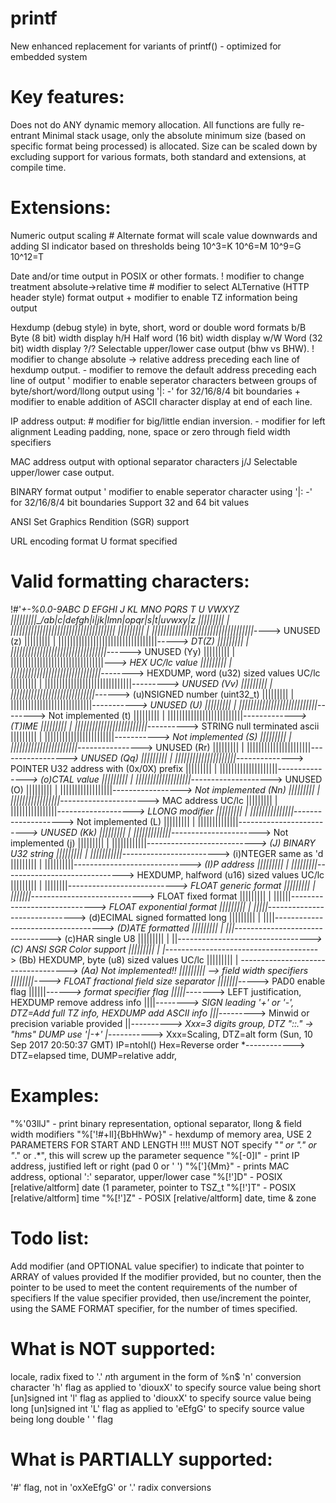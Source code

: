 # printf
  New enhanced replacement for variants of printf() - optimized for embedded system

# Key features:
  Does not do ANY dynamic memory allocation.
  All functions are fully re-entrant
  Minimal stack usage, only the absolute minimum size (based on specific format being processed) is allocated.
  Size can be scaled down by excluding support for various formats, both standard and extensions, at compile time.

# Extensions:
  Numeric output scaling
  	#	Alternate format will scale value downwards and adding SI indicator based on thresholds being
  		10^3=K  10^6=M  10^9=G  10^12=T
  		
  Date and/or time output in POSIX or other formats.
    !	modifier to change treatment absolute->relative time
    #	modifier to select ALTernative (HTTP header style) format output
    +	modifier to enable TZ information being output
    
  Hexdump (debug style) in byte, short, word or double word formats
  	b/B	Byte (8 bit) width display
  	h/H	Half word (16 bit) width display
  	w/W	Word (32 bit) width display
    ?/?	Selectable upper/lower case output (bhw vs BHW).
    !	modifier to change absolute -> relative address preceding each line of hexdump output.
    -	modifier to remove the default address preceding each line of output
    '	modifier to enable seperator characters between groups of byte/short/word/llong
    	output using '|: -' for 32/16/8/4 bit boundaries
    +	modifier to enable addition of ASCII character display at end of each line.
    
  IP address output:
    # 	modifier for big/little endian inversion.
    -	modifier for left alignment
  	  	Leading padding, none, space or zero through field width specifiers
    
  MAC address output with optional separator characters
    j/J Selectable upper/lower case output.

  BINARY format output
    '	modifier to enable seperator character using '|: -' for 32/16/8/4 bit boundaries
		Support 32 and 64 bit values
  
  ANSI Set Graphics Rendition (SGR) support

  URL encoding format
  	U	format specified
  	  
# Valid formatting characters:
  !#'*+-%0.0-9ABC D EFGHI J KL MNO PQRS T U VWXYZ
  |||||||||\_/ab|c|defgh|i|jk|lmn|opqr|s|t|uvwxy|z
  ||||||||| | ||||||||||||||||||||||||||||||||||||
  ||||||||| | |||||||||||||||||||||||||||||||||||*----> UNUSED (z)
  ||||||||| | ||||||||||||||||||||||||||||||||||*-----> DT(Z)
  ||||||||| | |||||||||||||||||||||||||||||||||*------> UNUSED (Yy)
  ||||||||| | ||||||||||||||||||||||||||||||||*---> HEX UC/lc value
  ||||||||| | |||||||||||||||||||||||||||||||*--------> HEXDUMP, word (u32) sized values UC/lc
  ||||||||| | ||||||||||||||||||||||||||||||*---------> UNUSED (Vv)
  ||||||||| | |||||||||||||||||||||||||||||*------> (u)NSIGNED number (uint32_t)
  ||||||||| | ||||||||||||||||||||||||||||*-----------> UNUSED (U)
  ||||||||| | |||||||||||||||||||||||||||*--------> Not implemented (t)
  ||||||||| | ||||||||||||||||||||||||||*-------------> (T)IME
  ||||||||| | |||||||||||||||||||||||||*----------> STRING null terminated ascii
  ||||||||| | ||||||||||||||||||||||||*-----------> Not implemented (S)
  ||||||||| | |||||||||||||||||||||||*----------------> UNUSED (Rr)
  ||||||||| | ||||||||||||||||||||||*-----------------> UNUSED (Qq)
  ||||||||| | |||||||||||||||||||||*--------------> POINTER U32 address with (0x/0X) prefix
  ||||||||| | ||||||||||||||||||||*---------------> (o)CTAL value
  ||||||||| | |||||||||||||||||||*--------------------> UNUSED (O)
  ||||||||| | ||||||||||||||||||*-----------------> Not implemented (Nn)
  ||||||||| | |||||||||||||||||*----------------------> MAC address UC/lc
  ||||||||| | ||||||||||||||||*-------------------> LLONG modifier
  ||||||||| | |||||||||||||||*--------------------> Not implemented (L)
  ||||||||| | ||||||||||||||*-------------------------> UNUSED (Kk)
  ||||||||| | |||||||||||||*----------------------> Not implemented (j)
  ||||||||| | ||||||||||||*---------------------------> (J) BINARY U32 string
  ||||||||| | |||||||||||*------------------------> (i)NTEGER same as 'd
  ||||||||| | ||||||||||*-----------------------------> (I)P address
  ||||||||| | |||||||||*------------------------------> HEXDUMP, halfword (u16) sized values UC/lc
  ||||||||| | ||||||||*---------------------------> FLOAT generic format
  ||||||||| | |||||||*----------------------------> FLOAT fixed format
  ||||||||| | ||||||*-----------------------------> FLOAT exponential format
  ||||||||| | |||||*------------------------------> (d)ECIMAL signed formatted long
  ||||||||| | ||||*-----------------------------------> (D)ATE formatted
  ||||||||| | |||*--------------------------------> (c)HAR single U8
  ||||||||| | ||*---------------------------------> (C) ANSI SGR Color support
  ||||||||| | |*--------------------------------------> (Bb) HEXDUMP, byte (u8) sized values UC/lc
  ||||||||| | *-----------------------------------> (Aa) Not implemented!!
  ||||||||| *--> field width specifiers
  ||||||||*----> FLOAT fractional field size separator
  |||||||*-----> PAD0 enable flag
  ||||||*------> format specifier flag
  |||||*-------> LEFT justification, HEXDUMP remove address info
  ||||*--------> SIGN leading '+' or '-',	DTZ=Add full TZ info, HEXDUMP add ASCII info
  |||*---------> Minwid or precision variable provided
  ||*----------> Xxx=3 digits group, DTZ "::." -> "hms"	DUMP use '|-+'
  |*-----------> Xxx=Scaling, DTZ=alt form (Sun, 10 Sep 2017 20:50:37 GMT) IP=ntohl() Hex=Reverse order
  *------------> DTZ=elapsed time,	DUMP=relative addr,

# Examples:
   "%'03llJ"			- print binary representation, optional separator, llong & field width modifiers
	"%['!#+ll]{BbHhWw}"	- hexdump of memory area, USE 2 PARAMETERS FOR START AND LENGTH !!!!
 						MUST NOT specify "*" or "." or "*." or .*", this will screw up the parameter sequence
	"%[-0]I"			- print IP address, justified left or right (pad 0 or ' ')
	"%[']{Mm}"			- prints MAC address, optional ':' separator, upper/lower case
	"%[!']D"			- POSIX [relative/altform] date (1 parameter, pointer to TSZ_t
	"%[!']T"			- POSIX [relative/altform] time
	"%[!']Z"			- POSIX [relative/altform] date, time & zone

# Todo list:
   Add modifier (and OPTIONAL value specifier) to indicate that pointer to ARRAY of values provided
   If the modifier provided, but no counter, then the pointer to be used to meet the content requirements of the number of specifiers
   If the value specifier provided, then use/increment the pointer, using the SAME FORMAT specifier, for the number of times specified.

# What is NOT supported:
  locale, radix fixed to '.'
  *n*th argument in the form of %n$
  'n' conversion character
  'h' flag as applied to 'diouxX' to specify source value being short [un]signed int
  'l' flag as applied to 'diouxX' to specify source value being long [un]signed int
  'L' flag as applied to 'eEfgG' to specify source value being long double
  ' ' flag

# What is PARTIALLY supported:
  '#' flag, not in 'oxXeEfgG' or '.' radix conversions
